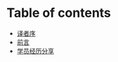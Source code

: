 # Table of contents

* [译者序](README.md)
* [前言](qian-yan.md)
* [学员经历分享](xue-yuan-jing-li-fen-xiang.md)
